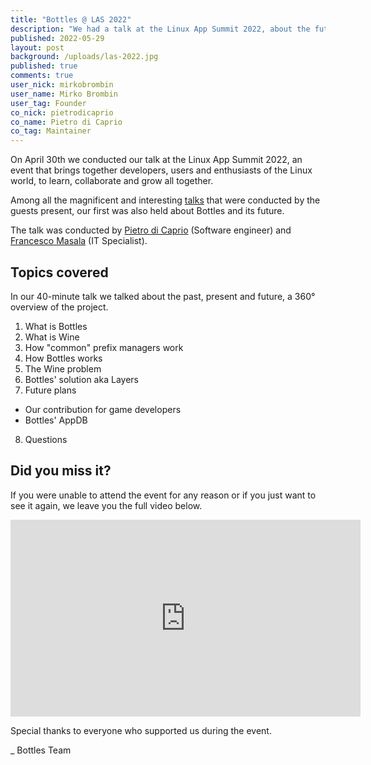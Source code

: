 ```yaml
---
title: "Bottles @ LAS 2022"
description: "We had a talk at the Linux App Summit 2022, about the future of Wine with layers."
published: 2022-05-29
layout: post
background: /uploads/las-2022.jpg
published: true
comments: true
user_nick: mirkobrombin
user_name: Mirko Brombin
user_tag: Founder
co_nick: pietrodicaprio
co_name: Pietro di Caprio
co_tag: Maintainer
---
```


On April 30th we conducted our talk at the Linux App Summit 2022, an event that 
brings together developers, users and enthusiasts of the Linux world, to learn, 
collaborate and grow all together.

Among all the magnificent and interesting [talks](https://conf.linuxappsummit.org/event/4/timetable/#20220430) 
that were conducted by the guests present, our first was also held about 
Bottles and its future.

The talk was conducted by [Pietro di Caprio](https://github.com/pietrodicaprio) 
(Software engineer) and [Francesco Masala](https://github.com/francescomasala) 
(IT Specialist).

## Topics covered
In our 40-minute talk we talked about the past, present and future, a 360° 
overview of the project.

1. What is Bottles
2. What is Wine
3. How "common" prefix managers work
4. How Bottles works
5. The Wine problem
6. Bottles' solution aka Layers
7. Future plans
  - Our contribution for game developers
  - Bottles' AppDB
8. Questions 

## Did you miss it?
If you were unable to attend the event for any reason or if you just want to 
see it again, we leave you the full video below.

<div class="video-frame">
    <iframe width="560" height="315" src="https://www.youtube.com/embed/HxM15UOVmyA?start=9342" title="YouTube video player" frameborder="0" allow="accelerometer; autoplay; clipboard-write; encrypted-media; gyroscope; picture-in-picture" allowfullscreen></iframe>
</div>

Special thanks to everyone who supported us during the event.

_ Bottles Team